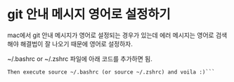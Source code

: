 # git 안내 메시지 영어로 설정하기

mac에서 git 안내 메시지가 영어로 설정되는 경우가 있는데
에러 메시지는 영어로 검색해야 해결법이 잘 나오기 때문에 영어로 설정하자.

~/.bashrc or ~/.zshrc 파일에 아래 코드를 추가하면 됨.

```alias git="LANG=\"en_US.UTF-8\" git"
Then execute source ~/.bashrc (or source ~/.zshrc) and voila :)```
